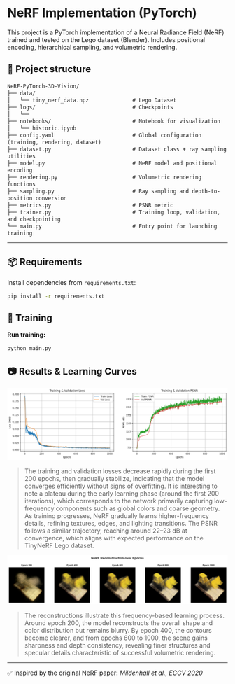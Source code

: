 # NeRF Implementation (PyTorch)

This project is a PyTorch implementation of a Neural Radiance Field (NeRF) 
trained and tested on the Lego dataset (Blender). Includes positional encoding, hierarchical sampling, and volumetric rendering.

## 📁 Project structure

```
NeRF-PyTorch-3D-Vision/
├── data/
│   └── tiny_nerf_data.npz              # Lego Dataset
├── logs/                               # Checkpoints
│   └──
├── notebooks/                          # Notebook for visualization
│   └── historic.ipynb
├── config.yaml                         # Global configuration (training, rendering, dataset)
├── dataset.py                          # Dataset class + ray sampling utilities
├── model.py                            # NeRF model and positional encoding
├── rendering.py                        # Volumetric rendering functions
├── sampling.py                         # Ray sampling and depth-to-position conversion
├── metrics.py                          # PSNR metric
├── trainer.py                          # Training loop, validation, and checkpointing
└── main.py                             # Entry point for launching training
```
---

## 📦 Requirements
Install dependencies from `requirements.txt`:
```bash
pip install -r requirements.txt
```

## 🚀 Training

**Run training:**
```bash
python main.py
```

## 📷 Results & Learning Curves

<p align="center">
  <img src="notebooks/plot_historic.png" alt="MultiUNet Prediction" width="1000"/>
</p>

> The training and validation losses decrease rapidly during the first 200 epochs, then gradually stabilize, indicating that the model converges efficiently without signs of overfitting. It is interesting to note a plateau during the early learning phase (around the first 200 iterations), which corresponds to the network primarily capturing low-frequency components such as global colors and coarse geometry. As training progresses, NeRF gradually learns higher-frequency details, refining textures, edges, and lighting transitions. The PSNR follows a similar trajectory, reaching around 22–23 dB at convergence, which aligns with expected performance on the TinyNeRF Lego dataset.

<p align="center">
  <img src="notebooks/reconstructions.png" alt="MultiUNet Prediction" width="1000"/>
</p>

> The reconstructions illustrate this frequency-based learning process. Around epoch 200, the model reconstructs the overall shape and color distribution but remains blurry. By epoch 400, the contours become clearer, and from epochs 600 to 1000, the scene gains sharpness and depth consistency, revealing finer structures and specular details characteristic of successful volumetric rendering.

---

✅ Inspired by the original NeRF paper: *Mildenhall et al., ECCV 2020*
